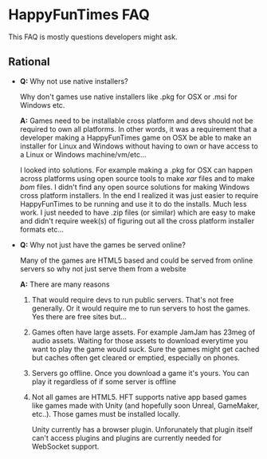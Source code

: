 HappyFunTimes FAQ
=================

This FAQ is mostly questions developers might ask.




Rational
--------

*   **Q:** Why not use native installers?

    Why don't games use native installers like .pkg for OSX or .msi for Windows etc.

    **A:** Games need to be installable cross platform and devs should not be required to own
    all platforms. In other words, it was a requirement that a developer making a HappyFunTimes
    game on OSX be able to make an installer for Linux and Windows without having to own or have
    access to a Linux or Windows machine/vm/etc...

    I looked into solutions. For example making a .pkg for OSX can happen across platforms
    using open source tools to make *xar* files and to make *bom* files. I didn't find any
    open source solutions for making Windows cross platform installers. In the end I realized
    it was just easier to require HappyFunTimes to be running and use it to do the installs.
    Much less work. I just needed to have .zip files (or similar) which are easy to make and
    didn't require week(s) of figuring out all the cross platform installer formats etc...

*   **Q:** Why not just have the games be served online?

    Many of the games are HTML5 based and could be served from online servers so why
    not just serve them from a website

    **A:** There are many reasons

    1.  That would require devs to run public servers. That's not free generally.
        Or it would require me to run servers to host the games. Yes there are free sites
        but...

    2.  Games often have large assets. For example JamJam has 23meg of audio assets. Waiting
        for those assets to download everytime you want to play the game would suck. Sure
        the games might get cached but caches often get cleared or emptied, especially on
        phones.

    3.  Servers go offline. Once you download a game it's yours. You can play it regardless
        of if some server is offline

    4.  Not all games are HTML5. HFT supports native app based games like games made with Unity
        (and hopefully soon Unreal, GameMaker, etc..). Those games must be installed locally.

        Unity currently has a browser plugin. Unforunately that plugin itself can't access plugins
        and plugins are currently needed for WebSocket support.


